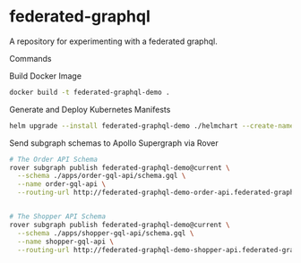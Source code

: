 # federated-graphql

A repository for experimenting with a federated graphql.

Commands

Build Docker Image

```bash
docker build -t federated-graphql-demo .
```

Generate and Deploy Kubernetes Manifests

```bash
helm upgrade --install federated-graphql-demo ./helmchart --create-namespace --namespace federated-graphql-demo
```

Send subgraph schemas to Apollo Supergraph via Rover

```bash
# The Order API Schema
rover subgraph publish federated-graphql-demo@current \
  --schema ./apps/order-gql-api/schema.gql \
  --name order-gql-api \
  --routing-url http://federated-graphql-demo-order-api.federated-graphql-demo.svc.cluster.local/graphql


# The Shopper API Schema
rover subgraph publish federated-graphql-demo@current \
  --schema ./apps/shopper-gql-api/schema.gql \
  --name shopper-gql-api \
  --routing-url http://federated-graphql-demo-shopper-api.federated-graphql-demo.svc.cluster.local/graphql
```
